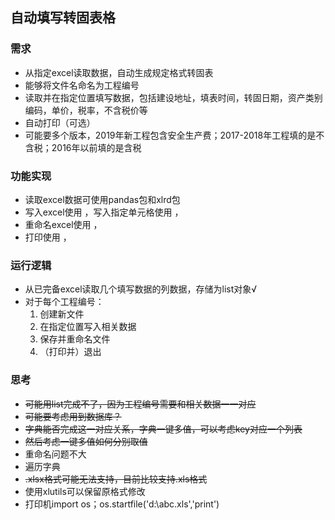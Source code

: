 ## 自动填写转固表格

### 需求

- 从指定excel读取数据，自动生成规定格式转固表
- 能够将文件名命名为工程编号
- 读取并在指定位置填写数据，包括建设地址，填表时间，转固日期，资产类别编码，单价，税率，不含税价等
- 自动打印（可选）
- 可能要多个版本，2019年新工程包含安全生产费；2017-2018年工程填的是不含税；2016年以前填的是含税

### 功能实现

- 读取excel数据可使用pandas包和xlrd包
- 写入excel使用 ，写入指定单元格使用  ，
- 重命名excel使用  ，
- 打印使用  ，

### 运行逻辑

- 从已完备excel读取几个填写数据的列数据，存储为list对象√
- 对于每个工程编号：
  1. 创建新文件
  2. 在指定位置写入相关数据
  3. 保存并重命名文件
  4. （打印并）退出

### 思考

- ~~可能用list完成不了，因为工程编号需要和相关数据一一对应~~
- ~~可能要考虑用到数据库？~~
- ~~字典能否完成这一对应关系，字典一键多值，可以考虑key对应一个列表~~
- ~~然后考虑一键多值如何分别取值~~
- 重命名问题不大
- 遍历字典
- ~~.xlsx格式可能无法支持，目前比较支持.xls格式~~
- 使用xlutils可以保留原格式修改
- 打印机import os；os.startfile('d:\\abc.xls','print')

